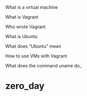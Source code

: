 What is a virtual machine

What is Vagrant

Who wrote Vagrant

What is Ubuntu

What does “Ubuntu” mean

How to use VMs with Vagrant

What does the command uname do_
# zero_day

